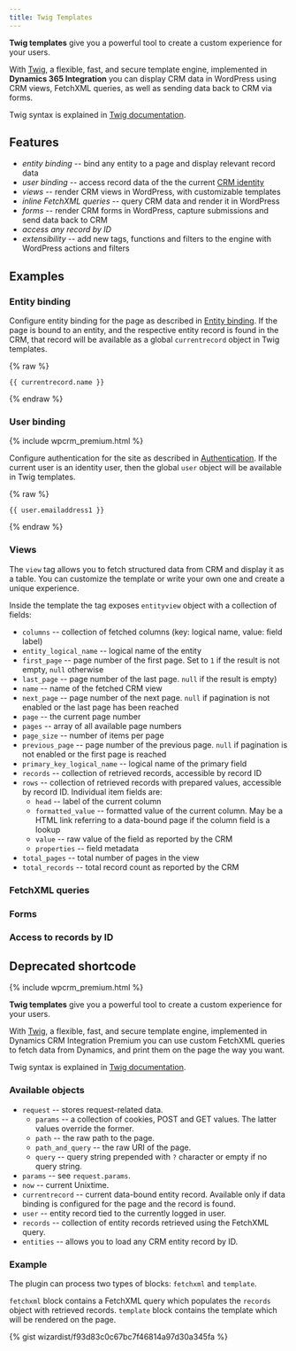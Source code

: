 ```yaml
---
title: Twig Templates
---
```


**Twig templates** give you a powerful tool to create a custom experience for your users.

With [Twig](http://twig.sensiolabs.org/), a flexible, fast, and secure template engine, implemented in **Dynamics 365 Integration** you can display CRM data in WordPress using CRM views, FetchXML queries, as well as sending data back to CRM via forms.

Twig syntax is explained in [Twig documentation](http://twig.sensiolabs.org/doc/2.x/templates.html).

## Features

- *entity binding* -- bind any entity to a page and display relevant record data
- *user binding* -- access record data of the the current [CRM identity](/wpcrm/authentication/)
- *views* -- render CRM views in WordPress, with customizable templates
- *inline FetchXML queries* -- query CRM data and render it in WordPress
- *forms* -- render CRM forms in WordPress, capture submissions and send data back to CRM
- *access any record by ID*
- *extensibility* -- add new tags, functions and filters to the engine with WordPress actions and filters

## Examples

### Entity binding

Configure entity binding for the page as described in [Entity binding](/wpcrm/binding). If the page is bound to an entity, and the respective entity record is found in the CRM, that record will be available as a global `currentrecord` object in Twig templates.

{% raw %}
```
{{ currentrecord.name }}
```
{% endraw %}

### User binding

{% include wpcrm_premium.html %}

Configure authentication for the site as described in [Authentication](/wpcrm/authentication/). If the current user is an identity user, then the global `user` object will be available in Twig templates.

{% raw %}
```
{{ user.emailaddress1 }}
```
{% endraw %}

### Views

The `view` tag allows you to fetch structured data from CRM and display it as a table. You can customize the template or write your own one and create a unique experience.

Inside the template the tag exposes `entityview` object with a collection of fields:

- `columns` -- collection of fetched columns (key: logical name, value: field label)
- `entity_logical_name` -- logical name of the entity
- `first_page` -- page number of the first page. Set to `1` if the result is not empty, `null` otherwise
- `last_page` -- page number of the last page. `null` if the result is empty)
- `name` -- name of the fetched CRM view
- `next_page` -- page number of the next page. `null` if pagination is not enabled or the last page has been reached
- `page` -- the current page number
- `pages` -- array of all available page numbers
- `page_size` -- number of items per page
- `previous_page` -- page number of the previous page. `null` if pagination is not enabled or the first page is reached
- `primary_key_logical_name` -- logical name of the primary field
- `records` -- collection of retrieved records, accessible by record ID
- `rows` -- collection of retrieved records with prepared values, accessible by record ID. Individual item fields are:
  - `head` -- label of the current column
  - `formatted_value` -- formatted value of the current column. May be a HTML link referring to a data-bound page if the column field is a lookup
  - `value` -- raw value of the field as reported by the CRM
  - `properties` -- field metadata
- `total_pages` -- total number of pages in the view
- `total_records` -- total record count as reported by the CRM

### FetchXML queries

### Forms

### Access to records by ID

## Deprecated shortcode

{% include wpcrm_premium.html %}

**Twig templates** give you a powerful tool to create a custom experience for your users.

With [Twig](http://twig.sensiolabs.org/), a flexible, fast, and secure template engine, implemented in Dynamics CRM Integration Premium you can use custom FetchXML queries to fetch data from Dynamics, and print them on the page the way you want.

Twig syntax is explained in [Twig documentation](http://twig.sensiolabs.org/doc/2.x/templates.html).

### Available objects

- `request` -- stores request-related data.
  - `params` -- a collection of cookies, POST and GET values. The latter values override the former.
  - `path` -- the raw path to the page.
  - `path_and_query` -- the raw URI of the page.
  - `query` -- query string prepended with `?` character or empty if no query string.
- `params` -- see `request.params`.
- `now` -- current Unixtime.
- `currentrecord` -- current data-bound entity record. Available only if data binding is configured for the page and the record is found.
- `user` -- entity record tied to the currently logged in user.
- `records` -- collection of entity records retrieved using the FetchXML query.
- `entities` -- allows you to load any CRM entity record by ID.

### Example

The plugin can process two types of blocks: `fetchxml` and `template`.

`fetchxml` block contains a FetchXML query which populates the `records` object with retrieved records. `template` block contains the template which will be rendered on the page.

{% gist wizardist/f93d83c0c67bc7f46814a97d30a345fa %}
